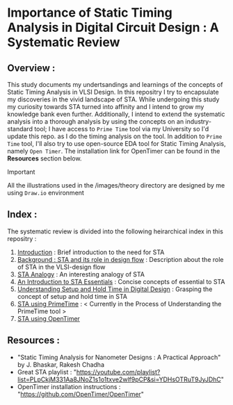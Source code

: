 # Importance of Static Timing Analysis in Digital Circuit Design : A Systematic Review

## Overview :
This study documents my undertsandings and learnings of the concepts of Static Timing Analysis in VLSI Design. In this repositry I try to encapsulate my discoveries in the vivid landscape of STA. While undergoing this study my curiosity towards STA turned into affinity and I intend to grow my knowledge bank even further. Additionally, I intend to extend the systematic analysis into a thorough analysis by using the concepts on an industry-standard tool; I have access to `Prime Time` tool via my University so I'd update this repo. as I do the timing analysis on the tool. In addition to  `Prime Time` tool, I'll also try to use open-source EDA tool for Static Timing Analysis, namely `Open Timer`. The installation link for OpenTimer can be found in the <b>Resources</b> section below.

> [!IMPORTANT]
> All the illustrations used in the /images/theory directory are designed by me using `Draw.io` environment


## Index :
The systematic review is divided into the following heirarchical index in this repositry :

1. [Introduction](Introduction.md) : Brief introduction to the need for STA
2. [Background : STA and its role in design flow](Background.md) : Description about the role of STA in the VLSI-design flow
3. [STA Analogy](STA_Analogy.md) : An interesting analogy of STA
4. [An Introduction to STA Essentials](STA_Essentials.md) : Concise concepts of essential to STA 
5. [Understanding Setup and Hold Time in Digital Design](Setup_Hold_Time.md) : Grasping the concept of setup and hold time in STA
6. [STA using PrimeTime](STA_PT.md) : < Currently in the Process of Understanding the PrimeTime tool >
7. [STA using OpenTimer](/OpenTimer) 


## Resources :

- "Static Timing Analysis for Nanometer Designs : A Practical Approach" by J. Bhaskar, Rakesh Chadha
- Great STA playlist : "https://youtube.com/playlist?list=PLpCkjM331Aa8JNoZ1s1o1txve2wlf9pCP&si=YDHsOTRuT9JyJDhC"
- OpenTimer installation instructions : "https://github.com/OpenTimer/OpenTimer"
